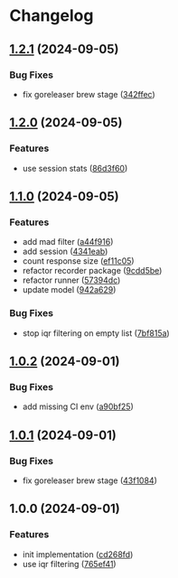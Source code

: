 # Changelog

## [1.2.1](https://github.com/b4nst/icmperf/compare/v1.2.0...v1.2.1) (2024-09-05)


### Bug Fixes

* fix goreleaser brew stage ([342ffec](https://github.com/b4nst/icmperf/commit/342ffeccbd2eed0db8f1ed963a9bf315530531d1))

## [1.2.0](https://github.com/b4nst/icmperf/compare/v1.1.0...v1.2.0) (2024-09-05)


### Features

* use session stats ([86d3f60](https://github.com/b4nst/icmperf/commit/86d3f603eacf6c3080d8f18c938d6d69beeb361e))

## [1.1.0](https://github.com/b4nst/icmperf/compare/v1.0.2...v1.1.0) (2024-09-05)


### Features

* add mad filter ([a44f916](https://github.com/b4nst/icmperf/commit/a44f91673c7faf016476aa2ac4d83d16b4226953))
* add session ([4341eab](https://github.com/b4nst/icmperf/commit/4341eab23d1805d2e1c830f5d8469dcc64980b0c))
* count response size ([ef11c05](https://github.com/b4nst/icmperf/commit/ef11c057a1cbb8b8edd9e29ab5c1ba8fbe0d7561))
* refactor recorder package ([9cdd5be](https://github.com/b4nst/icmperf/commit/9cdd5be8f6f253d66507d3551cc7c327569a94ae))
* refactor runner ([57394dc](https://github.com/b4nst/icmperf/commit/57394dc2d706b1074b42b2bb10b7119c48353ad2))
* update model ([942a629](https://github.com/b4nst/icmperf/commit/942a629eea4a83fd25b9f0fd9d6ae767bb4814fe))


### Bug Fixes

* stop iqr filtering on empty list ([7bf815a](https://github.com/b4nst/icmperf/commit/7bf815af34492506f911c856f31af43971368be4))

## [1.0.2](https://github.com/b4nst/icmperf/compare/v1.0.1...v1.0.2) (2024-09-01)


### Bug Fixes

* add missing CI env ([a90bf25](https://github.com/b4nst/icmperf/commit/a90bf25acc4e17e2ee498c30d482037cb4269ad4))

## [1.0.1](https://github.com/b4nst/icmperf/compare/v1.0.0...v1.0.1) (2024-09-01)


### Bug Fixes

* fix goreleaser brew stage ([43f1084](https://github.com/b4nst/icmperf/commit/43f1084160a3433a45347ece6af73a1a0e87e6f7))

## 1.0.0 (2024-09-01)


### Features

* init implementation ([cd268fd](https://github.com/b4nst/icmperf/commit/cd268fd31a2aece52a2528cb10884fb1d165e885))
* use iqr filtering ([765ef41](https://github.com/b4nst/icmperf/commit/765ef41bae88840a96655950c12d6fd50ac22247))

